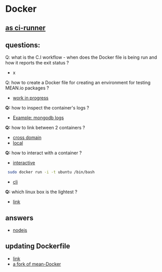 Docker
====
[as ci-runner](https://github.com/sameersbn/docker-gitlab-ci-runner)
------

questions:
-----

Q: what is the C.I workflow - when does the Docker file is being run and how it reports the exit status ?
- x

Q: how to create a Docker file for creating an environment for testing MEAN.io packages ?
- [work in progress](https://registry.hub.docker.com/u/brownman/gitlab-ci-runner-nodejs/)

**Q:** how to inspect the container's logs ?
- [Example: mongodb logs](http://docs.docker.com/examples/mongodb/)

**Q:** how to link between 2 containers ?
- [cross domain](http://docs.docker.com/articles/ambassador_pattern_linking/)
- [local](http://docs.docker.com/userguide/dockerlinks/)

**Q:** how to interact with a container ?
- [interactive](http://docs.docker.com/articles/basics/#running-an-interactive-shell)
```bash
 sudo docker run -i -t ubuntu /bin/bash
```
- [cli](http://docs.docker.com/reference/commandline/cli/#examples_1)

**Q:** which linux box is the lightest  ?
- [link](http://www.busybox.net/live_bbox/live_bbox.html)


answers
---
- [nodejs](https://github.com/bkw/gitlab-ci-runner-nodejs)


updating Dockerfile
----
- [link](https://github.com/ufirstgroup/gitlab-ci-runner-nodejs/commits/master)
- [a fork of mean-Docker](https://github.com/shadowsyntax/Docker_nearStack/blob/master/Dockerfile)

 
